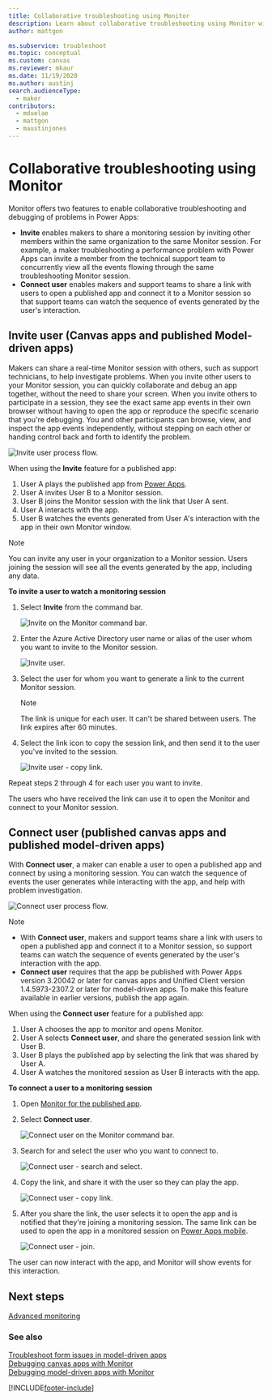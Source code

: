 ```yaml
---
title: Collaborative troubleshooting using Monitor
description: Learn about collaborative troubleshooting using Monitor with features such as inviting a user or connecting a user to Monitor.
author: mattgon

ms.subservice: troubleshoot
ms.topic: conceptual
ms.custom: canvas
ms.reviewer: mkaur
ms.date: 11/19/2020
ms.author: austinj
search.audienceType: 
  - maker
contributors:
  - mduelae
  - mattgon
  - maustinjones
---
```


# Collaborative troubleshooting using Monitor

Monitor offers two features to enable collaborative troubleshooting and debugging of problems in Power Apps:

- **Invite** enables makers to share a monitoring session by inviting other members within the same organization to the same Monitor session. For example, a maker troubleshooting a performance problem with Power Apps can invite a member from the technical support team to concurrently view all the events flowing through the same troubleshooting Monitor session.
- **Connect user** enables makers and support teams to share a link with users to open a published app and connect it to a Monitor session so that support teams can watch the sequence of events generated by the user's interaction.

## Invite user (Canvas apps and published Model-driven apps)

Makers can share a real-time Monitor session with others, such as support technicians, to help investigate problems. When you invite other users to your Monitor session, you can quickly collaborate and debug an app together, without the need to share your screen. When you invite others to participate in a session, they see the exact same app events in their own browser without having to open the app or reproduce the specific scenario that you're debugging. You and other participants can browse, view, and inspect the app events independently, without stepping on each other or handing control back and forth to identify the problem.

![Invite user process flow.](media/monitor/invite-user-flow.png "Invite user process flow")

When using the **Invite** feature for a published app:

1. User A plays the published app from [Power Apps](https://make.powerapps.com).
1. User A invites User B to a Monitor session.
1. User B joins the Monitor session with the link that User A sent.
1. User A interacts with the app.
1. User B watches the events generated from User A's interaction with the app in their own Monitor window.

> [!NOTE]
> You can invite any user in your organization to a Monitor session.
Users joining the session will see all the events generated by the app,
including any data.
<!--markdownlint-disable MD036-->
**To invite a user to watch a monitoring session**

1. Select **Invite** from the command bar.

    ![Invite on the Monitor command bar.](media/monitor/invite.png "Invite on the Monitor command bar")

1. Enter the Azure Active Directory user name or alias of the user whom you want
    to invite to the Monitor session.

    ![Invite user.](media/monitor/invite-user-search.png "Invite user")

1. Select the user for whom you want to generate a link to the current Monitor session.

    > [!NOTE]
    > The link is unique for each user. It can't be shared between users. The link expires after 60 minutes.

1. Select the link icon to copy the session link, and then send it to the user you've invited to the session.

    ![Invite user - copy link.](media/monitor/invite-user-link-copy.png "Invite user - copy link")

Repeat steps 2 through 4 for each user you want to invite.

The users who have received the link can use it to open the Monitor and connect to your Monitor
session.

## Connect user (published canvas apps and published model-driven apps)

With **Connect user**, a maker can enable a user to open a published app and connect by using a monitoring session. You can watch the sequence of events the user generates while interacting with the app, and help with problem investigation.

![Connect user process flow.](media/monitor/connect-user.png "Connect user process flow")

> [!NOTE]
> - With **Connect user**, makers and support teams share a link with users to open a published app and connect it to a Monitor session, so support teams can watch the sequence of events generated by the user's interaction with the app.
> - **Connect user** requires that the app be published with Power Apps version 3.20042 or later for canvas apps and Unified Client version 1.4.5973-2307.2 or later for model-driven apps. To make this feature available in earlier versions, publish the app again.

When using the **Connect user** feature for a published app:

1. User A chooses the app to monitor and opens Monitor.
1. User A selects **Connect user**, and share the generated session link with User B.
1. User B plays the published app by selecting the link that was shared by User A.
1. User A watches the monitored session as User B interacts with the app.

**To connect a user to a monitoring session**

1. Open [Monitor for the published app](monitor-canvasapps.md#open-monitor-for-published-app).

1. Select **Connect user**.

    ![Connect user on the Monitor command bar.](media/monitor/connect-user-monitor.png "Connect user on the Monitor command bar")

1. Search for and select the user who you want to connect to.

    ![Connect user - search and select.](media/monitor/connect-user-link.png "Connect user - search and select")

1. Copy the link, and share it with the user so they can play the app.

    ![Connect user - copy link.](media/monitor/copy-connect-user-link.png "Connect user - copy link")

1. After you share the link, the user selects it to open the app and is notified that they're joining a monitoring session. The same link can be used to open the app in a monitored session on [Power Apps mobile](../mobile/run-powerapps-on-mobile.md).

    ![Connect user - join.](media/monitor/user-join.png "Connect user - join")

The user can now interact with the app, and Monitor will show events for this interaction.   

## Next steps

[Advanced monitoring](monitor-advanced.md)

### See also

[Troubleshoot form issues in model-driven apps](/powerapps/developer/model-driven-apps/troubleshoot-forms)  
[Debugging canvas apps with Monitor](monitor-canvasapps.md)  
[Debugging model-driven apps with Monitor](monitor-modelapps.md)  


[!INCLUDE[footer-include](../includes/footer-banner.md)]

